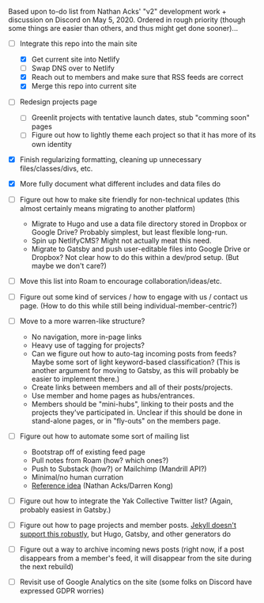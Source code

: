 Based upon to-do list from Nathan Acks' "v2" development work + discussion on Discord on May 5, 2020. Ordered in rough priority (though some things are easier than others, and thus might get done sooner)...

- [ ] Integrate this repo into the main site

	- [X] Get current site into Netlify
	- [ ] Swap DNS over to Netlify
	- [X] Reach out to members and make sure that RSS feeds are correct
	- [X] Merge this repo into current site

- [ ] Redesign projects page

	- [ ] Greenlit projects with tentative launch dates, stub "comming soon" pages
	- [ ] Figure out how to lightly theme each project so that it has more of its own identity

- [X] Finish regularizing formatting, cleaning up unnecessary files/classes/divs, etc.

- [X] More fully document what different includes and data files do

- [ ] Figure out how to make site friendly for non-technical updates (this almost certainly means migrating to another platform)

	- Migrate to Hugo and use a data file directory stored in Dropbox or Google Drive? Probably simplest, but least flexible long-run.
	- Spin up NetlifyCMS? Might not actually meat this need.
	- Migrate to Gatsby and push user-editable files into Google Drive or Dropbox? Not clear how to do this within a dev/prod setup. (But maybe we don't care?)

- [ ] Move this list into Roam to encourage collaboration/ideas/etc.

- [ ] Figure out some kind of services / how to engage with us / contact us page. (How to do this while still being individual-member-centric?)

- [ ] Move to a more warren-like structure?

	- No navigation, more in-page links
	- Heavy use of tagging for projects?
	- Can we figure out how to auto-tag incoming posts from feeds? Maybe some sort of light keyword-based classification? (This is another argument for moving to Gatsby, as this will probably be easier to implement there.)
	- Create links between members and all of their posts/projects.
	- Use member and home pages as hubs/entrances.
	- Members should be "mini-hubs", linking to their posts and the projects they've participated in. Unclear if this should be done in stand-alone pages, or in "fly-outs" on the members page.

- [ ] Figure out how to automate some sort of mailing list

	- Bootstrap off of existing feed page
	- Pull notes from Roam (how? which ones?)
	- Push to Substack (how?) or Mailchimp (Mandrill API?)
	- Minimal/no human curration
	- [Reference idea](https://discordapp.com/channels/692111190851059762/692847835766325386/708707475117047910) (Nathan Acks/Darren Kong)

- [ ] Figure out how to integrate the Yak Collective Twitter list? (Again, probably easiest in Gatsby.)

- [ ] Figure out how to page projects and member posts. [Jekyll doesn't support this robustly](https://jekyllrb.com/docs/pagination/), but Hugo, Gatsby, and other generators do

- [ ] Figure out a way to archive incoming news posts (right now, if a post disappears from a member's feed, it will disappear from the site during the next rebuild)

- [ ] Revisit use of Google Analytics on the site (some folks on Discord have expressed GDPR worries)

